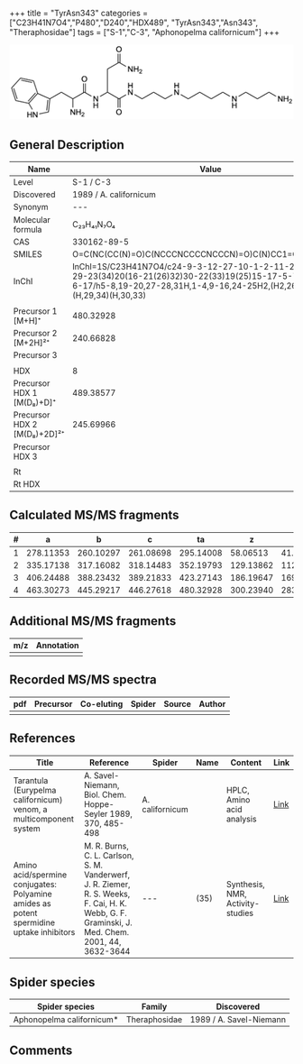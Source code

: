 +++
title = "TyrAsn343"
categories = ["C23H41N7O4","P480","D240","HDX489",
"TyrAsn343","Asn343",
"Theraphosidae"]
tags = ["S-1","C-3",
"Aphonopelma californicum"]
+++

![](/img/TyrAsn343.png)

## General Description

| Name                        | Value                  |
|-----------------------------|------------------------|
| Level                       | S-1 / C-3                      |
| Discovered                  | 1989 / A. californicum |
| Synonym                     | ---                    |
| Molecular formula           | C₂₃H₄₁N₇O₄             |
| CAS                         | 330162-89-5            |
| SMILES | O=C(NC(CC(N)=O)C(NCCCNCCCCNCCCN)=O)C(N)CC1=CC=C(O)C=C1  |
| InChI  | InChI=1S/C23H41N7O4/c24-9-3-12-27-10-1-2-11-28-13-4-14-29-23(34)20(16-21(26)32)30-22(33)19(25)15-17-5-7-18(31)8-6-17/h5-8,19-20,27-28,31H,1-4,9-16,24-25H2,(H2,26,32)(H,29,34)(H,30,33)  |
|                             |                        |
| Precursor 1 [M+H]⁺       | 480.32928      |
| Precursor 2 [M+2H]²⁺        | 240.66828       |
| Precursor 3                 |                        |
|                             |                        |
| HDX                         | 8                      |
| Precursor HDX 1 [M(D₈)+D]⁺   | 489.38577              |
| Precursor HDX 2 [M(D₈)+2D]²⁺ | 245.69966              |
| Precursor HDX 3             |                        |
|                             |                        |
| Rt                          |                        |
| Rt HDX                      |                        |

## Calculated MS/MS fragments

| # | a         | b         | c         | ta        | z         | y         | tz        |
|---|-----------|-----------|-----------|-----------|-----------|-----------|-----------|
| 1 | 278.11353 | 260.10297 | 261.08698 | 295.14008 | 58.06513 | 41.03858 | 75.09167 |
| 2 | 335.17138 | 317.16082 | 318.14483 | 352.19793 | 129.13862 | 112.11208 | 146.16517 |
| 3 | 406.24488 | 388.23432 | 389.21833 | 423.27143 | 186.19647 | 169.16993 | 203.22302 |
| 4 | 463.30273 | 445.29217 | 446.27618 | 480.32928 | 300.23940 | 283.21285 | 317.26595 |

## Additional MS/MS fragments

| m/z | Annotation |
|-----|------------|
|     |            |

## Recorded MS/MS spectra

| pdf | Precursor | Co-eluting | Spider | Source | Author |
|-----|-----------|------------|--------|--------|--------|
|     |           |            |        |        |        |

## References

| Title                                                                                   | Reference                                                                                                                                       | Spider          | Name | Content                          | Link                                                   |
|-----------------------------------------------------------------------------------------|-------------------------------------------------------------------------------------------------------------------------------------------------|-----------------|------|----------------------------------|--------------------------------------------------------|
| Tarantula (Eurypelma californicum) venom, a multicomponent system                       | A. Savel-Niemann, Biol. Chem. Hoppe-Seyler 1989, 370, 485-498                                                                                   | A. californicum |      | HPLC, Amino acid analysis        | [Link](https://doi.org/10.1515/bchm3.1989.370.1.485)   |
| Amino acid/spermine conjugates: Polyamine amides as potent spermidine uptake inhibitors | M. R. Burns, C. L. Carlson, S. M. Vanderwerf, J. R. Ziemer, R. S. Weeks, F. Cai, H. K. Webb, G. F. Graminski, J. Med. Chem. 2001, 44, 3632-3644 | ---             | (35) | Synthesis, NMR, Activity-studies | [Link](https://pubs.acs.org/doi/abs/10.1021/jm0101040) |

## Spider species

| Spider species          | Family        | Discovered              |
|-------------------------|---------------|-------------------------|
| Aphonopelma californicum* | Theraphosidae | 1989 / A. Savel-Niemann |

## Comments